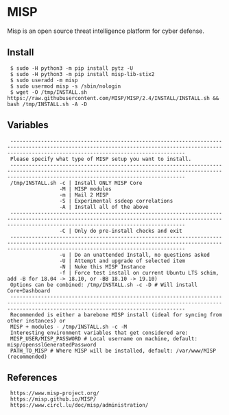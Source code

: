 MISP
=====

Misp is an open source threat intelligence platform for cyber defense. 

Install
-------
     
     $ sudo -H python3 -m pip install pytz -U
     $ sudo -H python3 -m pip install misp-lib-stix2 
     $ sudo useradd -m misp
     $ sudo usermod misp -s /sbin/nologin
     $ wget -O /tmp/INSTALL.sh https://raw.githubusercontent.com/MISP/MISP/2.4/INSTALL/INSTALL.sh && bash /tmp/INSTALL.sh -A -D
     

  
Variables
---------

     -----------------------------------------------------------------------------------------------------------------------------------------------------------------------------------------------------
     Please specify what type of MISP setup you want to install.
     -----------------------------------------------------------------------------------------------------------------------------------------------------------------------------------------------------
     /tmp/INSTALL.sh -c | Install ONLY MISP Core
                     -M | MISP modules
                     -m | Mail 2 MISP
                     -S | Experimental ssdeep correlations
                     -A | Install all of the above
     -----------------------------------------------------------------------------------------------------------------------------------------------------------------------------------------------------
                     -C | Only do pre-install checks and exit
     -----------------------------------------------------------------------------------------------------------------------------------------------------------------------------------------------------
                     -u | Do an unattended Install, no questions asked
                     -U | Attempt and upgrade of selected item
                     -N | Nuke this MISP Instance
                     -f | Force test install on current Ubuntu LTS schim, add -B for 18.04 -> 18.10, or -BB 18.10 -> 19.10)
     Options can be combined: /tmp/INSTALL.sh -c -D # Will install Core+Dashboard
     -----------------------------------------------------------------------------------------------------------------------------------------------------------------------------------------------------
     Recommended is either a barebone MISP install (ideal for syncing from other instances) or
     MISP + modules - /tmp/INSTALL.sh -c -M
     Interesting environment variables that get considered are:
     MISP_USER/MISP_PASSWORD # Local username on machine, default: misp/opensslGeneratedPassword
     PATH_TO_MISP # Where MISP will be installed, default: /var/www/MISP (recommended)
     

References
-----------

     https://www.misp-project.org/
     https://misp.github.io/MISP/
     https://www.circl.lu/doc/misp/administration/

  
